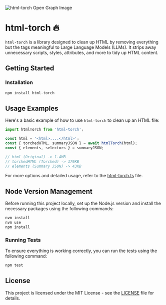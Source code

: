 ![html-torch Open Graph Image](https://html-torch.vercel.app/og.png)

# html-torch 🔥

`html-torch` is a library designed to clean up HTML by removing everything but the tags meaningful to Large Language Models (LLMs). It strips away unnecessary scripts, styles, attributes, and more to tidy up HTML content.

## Getting Started

### Installation

```bash
npm install html-torch
```

## Usage Examples

Here's a basic example of how to use `html-torch` to clean up an HTML file:

```typescript
import htmlTorch from 'html-torch';

const html = '<html>....</html>';
const { torchedHTML, summaryJSON } = await htmlTorch(html);
const { elements, selectors } = summaryJSON;

// html (Original) -> 1.4MB
// torchedHTML (Torched) -> 179KB
// elements (Summary JSON) -> 43KB
```

For more options and detailed usage, refer to the [html-torch.ts](src/html-torch.ts) file.

## Node Version Management

Before running this project locally, set up the Node.js version and install the necessary packages using the following commands:

```bash
nvm install
nvm use
npm install
```

### Running Tests

To ensure everything is working correctly, you can run the tests using the following command:

```bash
npm test
```

## License

This project is licensed under the MIT License - see the [LICENSE](LICENSE) file for details.

